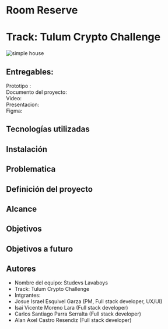 # Room Reserve
# Track: Tulum Crypto Challenge
![simple house](https://user-images.githubusercontent.com/44554474/236654164-155ac423-d09f-4b43-b2cd-15b09cd70ab1.png)


## Entregables:
Prototipo : 
<br>
Documento del proyecto: 
<br>
Video:
<br>
Presentacion: 
<br>
Figma: 
<br>

## Tecnologías utilizadas



## Instalación



## Problematica

## Definición del proyecto

## Alcance

## Objetivos


## Objetivos a futuro


## Autores

- Nombre del equipo: Studevs Lavaboys
- Track: Tulum Crypto Challenge
- Intgrantes: 
- Josue Israel Esquivel Garza (PM, Full stack developer, UX/UI)
- Isai Vicente Moreno Lara (Full stack developer)
- Carlos Santiago Parra Serralta (Full stack developer)
- Alan Axel Castro Resendiz (Full stack developer)




